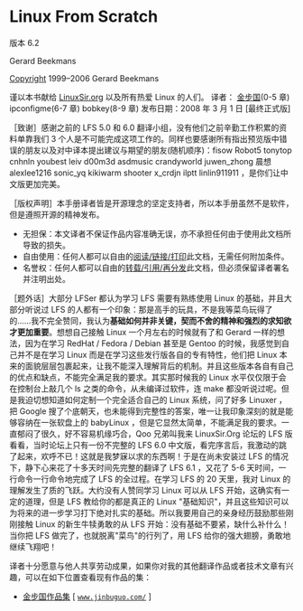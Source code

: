 # Linux From Scratch

版本 6.2

Gerard Beekmans

[Copyright](http://works.jinbuguo.com/lfs/lfs62/prologue/legalnotice.html) 1999–2006 Gerard Beekmans

谨以本书献给 [LinuxSir.org](http://www.linuxsir.org/) 以及所有热爱 Linux 的人们。 译者： [金步国](http://www.jinbuguo.com/)(0-5 章) ipconfigme(6-7 章) bobkey(8-9 章) 发布日期：2008 年 3 月 1 日 [最终正式版]

［致谢］感谢之前的 LFS 5.0 和 6.0 翻译小组，没有他们之前辛勤工作积累的资料单靠我们 3 个人是不可能完成这项工作的。同样也要感谢所有指出预览版中错误的朋友以及对中译本提出建议与期望的朋友(随机顺序)：fisow Robot5 tonytop cnhnln youbest leiv d00m3d asdmusic crandyworld juwen_zhong 晨想 alexlee1216 sonic_yq kikiwarm shooter x_crdjn ilptt linlin911911 ，是你们让中文版更加完美。

［版权声明］本手册译者皆是开源理念的坚定支持者，所以本手册虽然不是软件，但是遵照开源的精神发布。

*   无担保：本文译者不保证作品内容准确无误，亦不承担任何由于使用此文档所导致的损失。
*   自由使用：任何人都可以自由的<u>阅读/链接/打印</u>此文档，无需任何附加条件。
*   名誉权：任何人都可以自由的<u>转载/引用/再分发</u>此文档，但必须保留译者署名并注明出处。

［题外话］大部分 LFSer 都认为学习 LFS 需要有熟练使用 Linux 的基础，并且大部分听说过 LFS 的人都有一个印象：那是高手的玩具，不是我等菜鸟玩得了的……我不完全赞同，我认为**基础如何并非关键，契而不舍的精神和强烈的求知欲才更加重要**。想想自己接触 Linux 一个月左右的时候就有了和 Gerard 一样的想法，因为在学习 RedHat / Fedora / Debian 甚至是 Gentoo 的时候，我感觉到自己并不是在学习 Linux 而是在学习这些发行版各自的专有特性，他们把 Linux 本来的面貌层层包裹起来，让我不能深入理解背后的机制。并且这些版本各自有自己的优点和缺点，不能完全满足我的要求。其实那时候我的 Linux 水平仅仅限于会在控制台上敲几个 ls 之类的命令，从未编译过软件，连 make 都没听说过呢。但是我迫切想知道如何定制一个完全适合自己的 Linux 系统，问了好多 Linuxer ，把 Google 搜了个底朝天，也未能得到完整性的答案，唯一让我印象深刻的就是能够容纳在一张软盘上的 babyLinux ，但是它显然太简单，不能满足我的要求。一直郁闷了很久，好不容易机缘巧合，Qoo 兄弟叫我来 LinuxSir.Org 论坛的 LFS 版看看，当时论坛上只有一份不完整的 LFS 6.0 中文版，看完序言后，我激动的跳了起来，欢呼不已！这就是我梦寐以求的东西啊！于是在尚未安装过 LFS 的情况下，静下心来花了十多天时间先完整的翻译了 LFS 6.1 ，又花了 5-6 天时间，一行命令一行命令地完成了 LFS 的全过程。在学习 LFS 的 20 天里，我对 Linux 的理解发生了质的飞跃。大约没有人赞同学习 Linux 可以从 LFS 开始，这确实有一定的道理，但是 LFS 教给你的都是真正的 Linux "基础知识"，并且这些知识可以为将来的进一步学习打下绝对扎实的基础。所以我要用自己的亲身经历鼓励那些刚刚接触 Linux 的新生牛犊勇敢的从 LFS 开始：没有基础不要紧，缺什么补什么！当你把 LFS 做完了，也就脱离"菜鸟"的行列了，用 LFS 给你的强大翅膀，勇敢地继续飞翔吧！

译者十分愿意与他人共享劳动成果，如果你对我的其他翻译作品或者技术文章有兴趣，可以在如下位置查看现有作品的集：

*   [金步国作品集](http://www.jinbuguo.com/) [ [`www.jinbuguo.com/`](http://www.jinbuguo.com/) ]